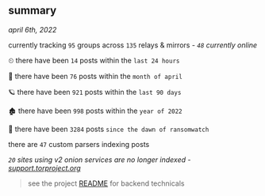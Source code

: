 
## summary
_april 6th, 2022_

currently tracking `95` groups across `135` relays & mirrors - _`48` currently online_

⏲ there have been `14` posts within the `last 24 hours`

🦈 there have been `76` posts within the `month of april`

🪐 there have been `921` posts within the `last 90 days`

🏚 there have been `998` posts within the `year of 2022`

🦕 there have been `3284` posts `since the dawn of ransomwatch`

there are `47` custom parsers indexing posts

_`20` sites using v2 onion services are no longer indexed - [support.torproject.org](https://support.torproject.org/onionservices/v2-deprecation/)_

> see the project [README](https://github.com/thetanz/ransomwatch#ransomwatch--) for backend technicals
